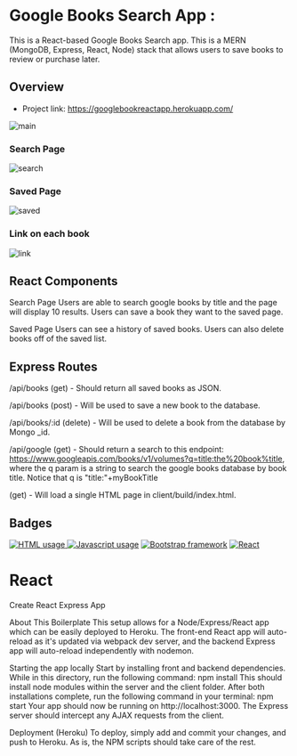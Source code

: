 # Google Books Search App :

 This is a React-based Google Books Search app. This is a MERN (MongoDB, Express, React, Node) stack that allows users to save books to review or purchase later.

## Overview
 * Project link: https://googlebookreactapp.herokuapp.com/
 
![main](https://user-images.githubusercontent.com/57735283/107840514-2a61a200-6d68-11eb-80a5-8a27b055f485.PNG)

### Search Page

![search](https://user-images.githubusercontent.com/57735283/107840517-2b92cf00-6d68-11eb-8280-cc9f3170426c.gif)

### Saved Page

![saved](https://user-images.githubusercontent.com/57735283/107840515-2a61a200-6d68-11eb-81f8-dd403add1850.gif)

### Link on each book

![link](https://user-images.githubusercontent.com/57735283/107840512-2897de80-6d68-11eb-90ac-d3684f09f21a.gif)


## React Components

Search Page
  Users are able to search google books by title and the page will display 10 results. Users can save a book they want to the saved page.

Saved Page
  Users can see a history of saved books. Users can also delete books off of the saved list.


## Express Routes

/api/books (get) - Should return all saved books as JSON.

/api/books (post) - Will be used to save a new book to the database.

/api/books/:id (delete) - Will be used to delete a book from the database by Mongo _id.

/api/google (get) - Should return a search to this endpoint: https://www.googleapis.com/books/v1/volumes?q=title:the%20book%title, where the q param is a string to search the google books database by book title. Notice that q is "title:"+myBookTitle

(get) - Will load a single HTML page in client/build/index.html. 


## Badges
<a href="https://img.shields.io/badge/HTML-11.7%25-red"><img alt="HTML usage" src="https://img.shields.io/badge/HTML-11.7%25-red"> <a href="https://img.shields.io/badge/JavaScript-88.3%25-yellow"><img alt="Javascript usage" src="https://img.shields.io/badge/JavaScript-88.3%25-yellow"></a> <a href="https://img.shields.io/badge/Frameworks-Bootstrap-blue"><img alt="Bootstrap framework" src="https://img.shields.io/badge/Frameworks-Bootstrap-blue"></a> <a href="https://img.shields.io/badge/Library-React-blue"><img alt="React" src="https://img.shields.io/badge/Library-React-blue"></a>

# React
Create React Express App

About This Boilerplate
This setup allows for a Node/Express/React app which can be easily deployed to Heroku.
The front-end React app will auto-reload as it's updated via webpack dev server, and the backend Express app will auto-reload independently with nodemon.

Starting the app locally
Start by installing front and backend dependencies. While in this directory, run the following command:
npm install
This should install node modules within the server and the client folder.
After both installations complete, run the following command in your terminal:
npm start
Your app should now be running on http://localhost:3000. The Express server should intercept any AJAX requests from the client.

Deployment (Heroku)
To deploy, simply add and commit your changes, and push to Heroku. As is, the NPM scripts should take care of the rest.

